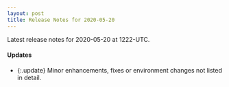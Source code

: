 ```yaml
---
layout: post
title: Release Notes for 2020-05-20
---
```


Latest release notes for 2020-05-20 at 1222-UTC.

<div class='updates' markdown='1'>

#### Updates

- {:.update} Minor enhancements, fixes or environment changes not listed in detail.

</div>


